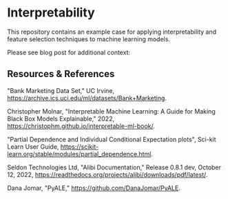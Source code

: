 # Interpretability

This repository contains an example case for applying interpretability and feature selection techniques to machine learning models.

Please see blog post for additional context: 

## Resources & References

"Bank Marketing Data Set," UC Irvine, https://archive.ics.uci.edu/ml/datasets/Bank+Marketing.

Christopher Molnar, "Interpretable Machine Learning: A Guide for Making Black Box Models Explainable," 2022, https://christophm.github.io/interpretable-ml-book/.

"Partial Dependence and Individual Conditional Expectation plots", Sci-kit Learn User Guide, https://scikit-learn.org/stable/modules/partial_dependence.html.

Seldon Technologies Ltd, "Alibi Documentation," Release 0.8.1 dev, October 12, 2022, https://readthedocs.org/projects/alibi/downloads/pdf/latest/.

Dana Jomar, "PyALE," https://github.com/DanaJomar/PyALE.
